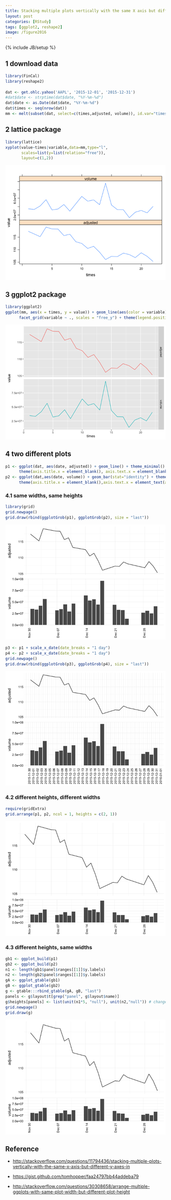```yaml
---
title: Stacking multiple plots vertically with the same X axis but different Y axes
layout: post
categories: [RStudy]
tags: [ggplot2, reshape2]
image: /figure2016
---
```

{% include JB/setup %}


## 1 download data   


```r
library(FinCal)
library(reshape2)

dat <- get.ohlc.yahoo('AAPL', '2015-12-01', '2015-12-31')
#dat$date <- strptime(dat$date, "%Y-%m-%d")
dat$date <- as.Date(dat$date, "%Y-%m-%d")
dat$times <- seq(nrow(dat))
mm <- melt(subset(dat, select=c(times,adjusted, volume)), id.var="times")
```

## 2 lattice package   


```r
library(lattice)
xyplot(value~times|variable,data=mm,type="l",
       scales=list(y=list(relation="free")),
       layout=c(1,2))
```

![](/figure2016/stacking1-1.png)

## 3 ggplot2 package   


```r
library(ggplot2)
ggplot(mm, aes(x = times, y = value)) + geom_line(aes(color = variable)) + 
      facet_grid(variable ~ ., scales = "free_y") + theme(legend.position = "none")
```

![](/figure2016/stacking2-1.png)

## 4 two different plots   


```r
p1 <- ggplot(dat, aes(date, adjusted)) + geom_line() + theme_minimal() + 
      theme(axis.title.x = element_blank(), axis.text.x = element_blank())
p2 <- ggplot(dat,aes(date, volume)) + geom_bar(stat="identity") + theme_minimal() + 
      theme(axis.title.x = element_blank(),axis.text.x = element_text(angle=90))
```

### 4.1 same widths, same heights   


```r
library(grid)
grid.newpage()
grid.draw(rbind(ggplotGrob(p1), ggplotGrob(p2), size = "last"))
```

![](/figure2016/stacking3-1.png)


```r
p3 <- p1 + scale_x_date(date_breaks = "1 day")
p4 <- p2 + scale_x_date(date_breaks = "1 day")
grid.newpage()
grid.draw(rbind(ggplotGrob(p3), ggplotGrob(p4), size = "last"))
```

![](/figure2016/stacking4-1.png)

### 4.2 different heights, different widths


```r
require(gridExtra)
grid.arrange(p1, p2, ncol = 1, heights = c(2, 1))
```

![](/figure2016/stacking5-1.png)

### 4.3 different heights, same widths

```r
gb1 <- ggplot_build(p1)
gb2 <- ggplot_build(p2)
n1 <- length(gb1$panel$ranges[[1]]$y.labels)
n2 <- length(gb2$panel$ranges[[1]]$y.labels)
gA <- ggplot_gtable(gb1)
gB <- ggplot_gtable(gb2)
g <- gtable:::rbind_gtable(gA, gB, "last")
panels <- g$layout$t[grep("panel", g$layout$name)]
g$heights[panels] <- list(unit(n1*5, "null"), unit(n2,"null")) # change 5 to other int
grid.newpage()
grid.draw(g)
```

![](/figure2016/stacking6-1.png)

## Reference

* http://stackoverflow.com/questions/11794436/stacking-multiple-plots-vertically-with-the-same-x-axis-but-different-y-axes-in

* https://gist.github.com/tomhopper/faa24797bb44addeba79

* http://stackoverflow.com/questions/30308658/arrange-multiple-ggplots-with-same-plot-width-but-different-plot-height


